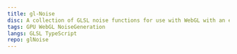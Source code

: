 ```yaml
---
title: gl-Noise
disc: A collection of GLSL noise functions for use with WebGL with an easy to use API.
tags: GPU WebGL NoiseGeneration
langs: GLSL TypeScript
repo: glNoise
---
```

